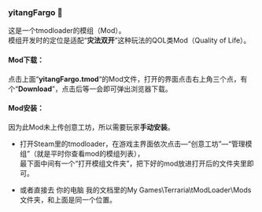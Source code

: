 ### yitangFargo 💚
这是一个tmodloader的模组（Mod）。  
模组开发时的定位是适配“**灾法双开**”这种玩法的QOL类Mod（Quality of Life）。
#### Mod下载：
点击上面“**yitangFargo.tmod**“的Mod文件，打开的界面点击右上角三个点，有个“**Download**”，点击后等一会即可弹出浏览器下载。

#### Mod安装：
因为此Mod未上传创意工坊，所以需要玩家**手动安装**。
  
* 打开Steam里的tmodloader，在游戏主界面依次点击—“创意工坊”—“管理模组”（就是平时你查看mod的模组列表），  
最下面中间有一个“打开模组文件夹”，把下好的mod放进打开后的文件夹里即可。
  
* 或者直接去 你的电脑 我的文档里的My Games\Terraria\tModLoader\Mods文件夹，和上面是同一个位置。  
